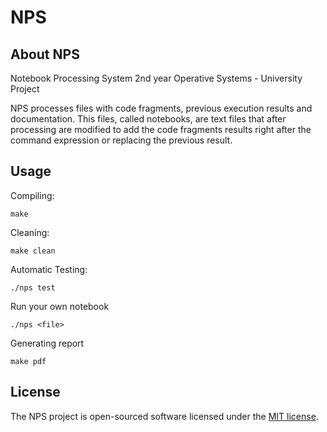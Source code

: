 # NPS

## About NPS

Notebook Processing System
2nd year Operative Systems - University Project

NPS processes files with code fragments, previous execution results and documentation.
This files, called notebooks, are text files that after processing are modified
to add the code fragments results right after the command expression or replacing the previous result.

## Usage

Compiling:
```
make
```

Cleaning:
```
make clean
```

Automatic Testing:
```
./nps test
```

Run your own notebook
```
./nps <file>
```

Generating report
```
make pdf
```

## License
The NPS project is open-sourced software licensed under the [MIT license](http://opensource.org/licenses/MIT).

